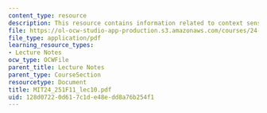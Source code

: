```yaml
---
content_type: resource
description: This resource contains information related to context sensitivity.
file: https://ol-ocw-studio-app-production.s3.amazonaws.com/courses/24-251-introduction-to-philosophy-of-language-fall-2011/128d07220d617c1de48edd8a76b254f1_MIT24_251F11_lec10.pdf
file_type: application/pdf
learning_resource_types:
- Lecture Notes
ocw_type: OCWFile
parent_title: Lecture Notes
parent_type: CourseSection
resourcetype: Document
title: MIT24_251F11_lec10.pdf
uid: 128d0722-0d61-7c1d-e48e-dd8a76b254f1
---
```

